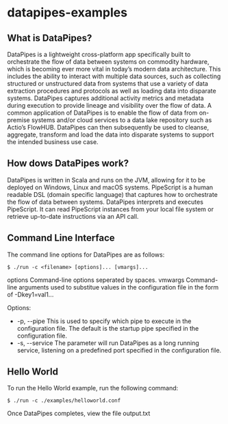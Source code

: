 # datapipes-examples

## What is DataPipes?
DataPipes is a lightweight cross-platform app specifically built to orchestrate the flow of data between systems on commodity hardware, which is becoming ever more vital in today’s modern data architecture. This includes the ability to interact with multiple data sources, such as collecting structured or unstructured data from systems that use a variety of data extraction procedures and protocols as well as loading data into disparate systems. DataPipes captures additional activity metrics and metadata during execution to provide lineage and visibility over the flow of data. A common application of DataPipes is to enable the flow of data from on-premise systems and/or cloud services to a data lake repository such as Actio’s FlowHUB. DataPipes can then subsequently be used to cleanse, aggregate, transform and load the data into disparate systems to support the intended business use case.

## How dows DataPipes work?
DataPipes is written in Scala and runs on the JVM, allowing for it to be deployed on Windows, Linux and macOS systems. PipeScript is a human readable DSL (domain specific language) that captures how to orchestrate the flow of data between systems. DataPipes interprets and executes PipeScript. It can read PipeScript instances from your local file system or retrieve up-to-date instructions via an API call.

## Command Line Interface
The command line options for DataPipes are as follows:

```shell
$ ./run -c <filename> [options]... [vmargs]...

```
options
    Command-line options seperated by spaces.
vmwargs
    Command-line arguments used to substitue values in the configuration file in the form of -Dkey1=val1...

Options:
* -p, --pipe 
    This is used to specify which pipe to execute in the configuration file. The default is the startup pipe specified in the configuration file.
* -s, --service
    The parameter will run DataPipes as a long running service, listening on a predefined port specified in the configuration file.



## Hello World

To run the Hello World example, run the following command:

```shell
$ ./run -c ./examples/helloworld.conf
```

Once DataPipes completes, view the file output.txt